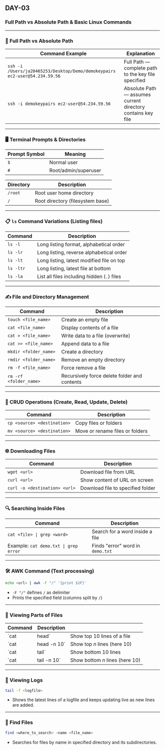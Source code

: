 

## DAY-03

### Full Path vs Absolute Path & Basic Linux Commands

---

### 📂 Full Path vs Absolute Path

| Command Example                                                            | Explanation                                                 |
| -------------------------------------------------------------------------- | ----------------------------------------------------------- |
| `ssh -i /Users/ja20465253/Desktop/Demo/demokeypairs ec2-user@54.234.59.56` | Full Path — complete path to the key file specified         |
| `ssh -i demokeypairs ec2-user@54.234.59.56`                                | Absolute Path — assumes current directory contains key file |

---

### 🖥️ Terminal Prompts & Directories

| Prompt Symbol | Meaning              |
| ------------- | -------------------- |
| `$`           | Normal user          |
| `#`           | Root/admin/superuser |

| Directory | Description                      |
| --------- | -------------------------------- |
| `/root`   | Root user home directory         |
| `/`       | Root directory (filesystem base) |

---

### 📋 `ls` Command Variations (Listing files)

| Command   | Description                                 |
| --------- | ------------------------------------------- |
| `ls -l`   | Long listing format, alphabetical order     |
| `ls -lr`  | Long listing, reverse alphabetical order    |
| `ls -lt`  | Long listing, latest modified file on top   |
| `ls -ltr` | Long listing, latest file at bottom         |
| `ls -la`  | List all files including hidden (`.`) files |

---

### ✍️ File and Directory Management

| Command                | Description                                  |
| ---------------------- | -------------------------------------------- |
| `touch <file_name>`    | Create an empty file                         |
| `cat <file_name>`      | Display contents of a file                   |
| `cat > <file_name>`    | Write data to a file (overwrite)             |
| `cat >> <file_name>`   | Append data to a file                        |
| `mkdir <folder_name>`  | Create a directory                           |
| `rmdir <folder_name>`  | Remove an empty directory                    |
| `rm -f <file_name>`    | Force remove a file                          |
| `rm -rf <folder_name>` | Recursively force delete folder and contents |

---

### 🔄 CRUD Operations (Create, Read, Update, Delete)

| Command                     | Description                     |
| --------------------------- | ------------------------------- |
| `cp <source> <destination>` | Copy files or folders           |
| `mv <source> <destination>` | Move or rename files or folders |

---

### 🌐 Downloading Files

| Command                       | Description                       |
| ----------------------------- | --------------------------------- |
| `wget <url>`                  | Download file from URL            |
| `curl <url>`                  | Show content of URL on screen     |
| `curl -o <destination> <url>` | Download file to specified folder |

---

### 🔍 Searching Inside Files

| Command                               | Description                      |
| ------------------------------------- | -------------------------------- |
| `cat <file> \| grep <word>`           | Search for a word inside a file  |
| Example: `cat demo.txt \| grep error` | Finds "error" word in `demo.txt` |

---

### 🛠️ AWK Command (Text processing)

```bash
echo <url> | awk -F "/" '{print $1F}'
```

* `-F "/"` defines `/` as delimiter
* Prints the specified field (columns split by `/`)

---

### 📄 Viewing Parts of Files

| Command      | Description  |                                 |
| ------------ | ------------ | ------------------------------- |
| \`cat <file> | head\`       | Show top 10 lines of a file     |
| \`cat <file> | head -n 10\` | Show top *n* lines (here 10)    |
| \`cat <file> | tail\`       | Show bottom 10 lines            |
| \`cat <file> | tail -n 10\` | Show bottom *n* lines (here 10) |

---

### 📜 Viewing Logs

```bash
tail -f <logfile>
```

* Shows the latest lines of a logfile and keeps updating live as new lines are added.

---

### 🔎 Find Files

```bash
find <where_to_search> -name <file_name>
```

* Searches for files by name in specified directory and its subdirectories.


